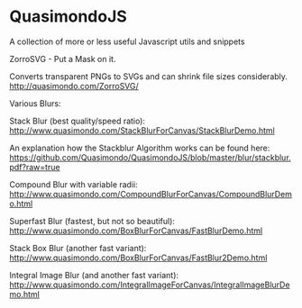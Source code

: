 QuasimondoJS
============

A collection of more or less useful Javascript utils and snippets



ZorroSVG - Put a Mask on it.

Converts transparent PNGs to SVGs and can shrink file sizes considerably.
http://quasimondo.com/ZorroSVG/



Various Blurs:

Stack Blur (best quality/speed ratio):
http://www.quasimondo.com/StackBlurForCanvas/StackBlurDemo.html

An explanation how the Stackblur Algorithm works can be found here:
https://github.com/Quasimondo/QuasimondoJS/blob/master/blur/stackblur.pdf?raw=true

Compound Blur with variable radii:
http://www.quasimondo.com/CompoundBlurForCanvas/CompoundBlurDemo.html

Superfast Blur (fastest, but not so beautiful):
http://www.quasimondo.com/BoxBlurForCanvas/FastBlurDemo.html

Stack Box Blur (another fast variant):
http://www.quasimondo.com/BoxBlurForCanvas/FastBlur2Demo.html

Integral Image Blur (and another fast variant):
http://www.quasimondo.com/IntegralImageForCanvas/IntegralImageBlurDemo.html

